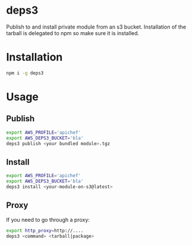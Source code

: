 deps3
======
Publish to and install private module from an s3 bucket.
Installation of the tarball is delegated to npm so make sure it is installed.

# Installation

```bash
npm i -g deps3
```

# Usage

## Publish

```bash
export AWS_PROFILE='apichef'
export AWS_DEPS3_BUCKET='bla'
deps3 publish <your bundled module>.tgz
```

## Install

```bash
export AWS_PROFILE='apichef'
export AWS_DEPS3_BUCKET='bla'
deps3 install <your-module-on-s3@latest>
```

## Proxy

If you need to go through a proxy:

```bash
export http_proxy=http://....
deps3 <command> <tarball|package>
```